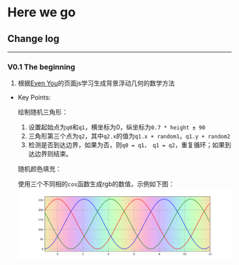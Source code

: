 # Here we go

## Change log
---

### V0.1 The beginning
1. 根据[Even You](http://evanyou.me)的页面js学习生成背景浮动几何的数学方法
- Key Points:

    绘制随机三角形：
    
    1. 设置起始点为`q0`和`q1`，横坐标为0，纵坐标为`0.7 * height ± 90`
    2. 三角形第三个点为`q2`，其中`q2.x`的值为`q1.x + random1`，`q1.y + random2`
    3. 检测是否到达边界，如果为否，则`q0 = q1， q1 = q2`，重复循环；如果到达边界则结束。
    
    随机颜色填充：
    
    使用三个不同相的`cos`函数生成rgb的数值，示例如下图：
    ![img](/sources/colorful.png)
